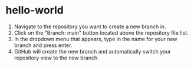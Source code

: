 # hello-world

1. Navigate to the repository you want to create a new branch in.
2. Click on the "Branch: main" button located above the repository file list.
3. In the dropdown menu that appears, type in the name for your new branch and press enter. 
4. GitHub will create the new branch and automatically switch your repository view to the new branch.
